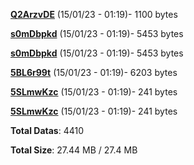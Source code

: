 [**Q2ArzvDE**](/data/Q2ArzvDE.txt) (15/01/23 - 01:19)- 1100 bytes

[**s0mDbpkd**](/data/s0mDbpkd.txt) (15/01/23 - 01:19)- 5453 bytes

[**s0mDbpkd**](/data/s0mDbpkd.txt) (15/01/23 - 01:19)- 5453 bytes

[**5BL6r99t**](/data/5BL6r99t.txt) (15/01/23 - 01:19)- 6203 bytes

[**5SLmwKzc**](/data/5SLmwKzc.txt) (15/01/23 - 01:19)- 241 bytes

[**5SLmwKzc**](/data/5SLmwKzc.txt) (15/01/23 - 01:19)- 241 bytes

**Total Datas**: 4410

**Total Size**: 27.44 MB / 27.4 MB